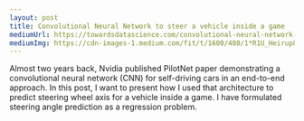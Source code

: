 ```yaml
---
layout: post
title: Convolutional Neural Network to steer a vehicle inside a game
mediumUrl: https://towardsdatascience.com/convolutional-neural-network-to-steer-a-vehicle-inside-a-game-2aab41a5ef60
mediumImg: https://cdn-images-1.medium.com/fit/t/1600/480/1*R1U_Heirup8Gxgi2Yqczlw.jpeg
---
```


Almost two years back, Nvidia published PilotNet paper demonstrating a convolutional neural network (CNN) for self-driving cars in an end-to-end approach. In this post, I want to present how I used that architecture to predict steering wheel axis for a vehicle inside a game. I have formulated steering angle prediction as a regression problem.
